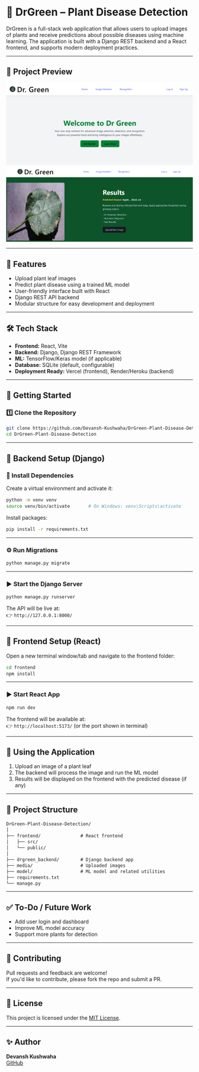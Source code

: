 # 🌿 DrGreen – Plant Disease Detection

DrGreen is a full-stack web application that allows users to upload images of plants and receive predictions about possible diseases using machine learning. The application is built with a Django REST backend and a React frontend, and supports modern deployment practices.

---

## 📸 Project Preview

<!-- 👉 Replace with actual image paths -->
![Homepage Screenshot](screenshots/Screenshot%202025-06-29%20163005.png)
![Prediction Result](screenshots/Screenshot%202025-06-29%20163535.png)

---

## 📸 Features

- Upload plant leaf images
- Predict plant disease using a trained ML model
- User-friendly interface built with React
- Django REST API backend
- Modular structure for easy development and deployment

---

## 🛠️ Tech Stack

- **Frontend:** React, Vite
- **Backend:** Django, Django REST Framework
- **ML:** TensorFlow/Keras model (if applicable)
- **Database:** SQLite (default, configurable)
- **Deployment Ready:** Vercel (frontend), Render/Heroku (backend)

---

## 🚀 Getting Started

### 1️⃣ Clone the Repository

```bash
git clone https://github.com/Devansh-Kushwaha/DrGreen-Plant-Disease-Detection.git
cd DrGreen-Plant-Disease-Detection
```

---

## 🧠 Backend Setup (Django)

### 🔧 Install Dependencies

Create a virtual environment and activate it:

```bash
python -m venv venv
source venv/bin/activate       # On Windows: venv\Scripts\activate
```

Install packages:

```bash
pip install -r requirements.txt
```

---

### ⚙️ Run Migrations

```bash
python manage.py migrate
```

---

### ▶️ Start the Django Server

```bash
python manage.py runserver
```

The API will be live at:  
👉 `http://127.0.0.1:8000/`

---

## 🎨 Frontend Setup (React)

Open a new terminal window/tab and navigate to the frontend folder:

```bash
cd frontend
npm install
```

---

### ▶️ Start React App

```bash
npm run dev
```

The frontend will be available at:  
👉 `http://localhost:5173/` (or the port shown in terminal)

---

## 🧪 Using the Application

1. Upload an image of a plant leaf
2. The backend will process the image and run the ML model
3. Results will be displayed on the frontend with the predicted disease (if any)

---

## 📁 Project Structure

```
DrGreen-Plant-Disease-Detection/
│
├── frontend/               # React frontend
│   ├── src/
│   └── public/
│
├── drgreen_backend/        # Django backend app
├── media/                  # Uploaded images
├── model/                  # ML model and related utilities
├── requirements.txt
└── manage.py
```

---

## ✅ To-Do / Future Work

- Add user login and dashboard
- Improve ML model accuracy
- Support more plants for detection

---

## 🤝 Contributing

Pull requests and feedback are welcome!  
If you'd like to contribute, please fork the repo and submit a PR.

---

## 📄 License

This project is licensed under the [MIT License](LICENSE).

---

## ✨ Author

**Devansh Kushwaha**  
[GitHub](https://github.com/Devansh-Kushwaha)
